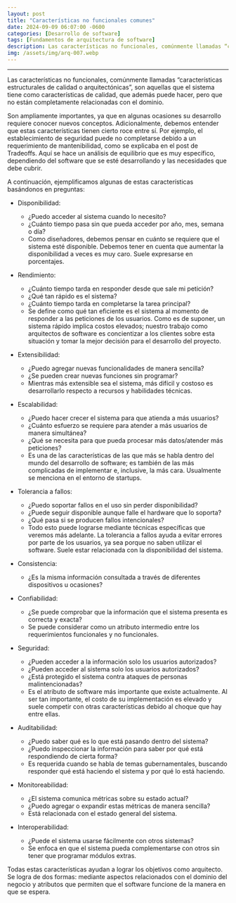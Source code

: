 ```yaml
---
layout: post
title: "Características no funcionales comunes"
date: 2024-09-09 06:07:00 -0600
categories: [Desarrollo de software]
tags: [Fundamentos de arquitectura de software]
description: Las características no funcionales, comúnmente llamadas “características estructurales de calidad o arquitectónicas”, son aquellas que el sistema tiene como características de calidad, que además puede hacer, pero que no están completamente relacionadas con el dominio.....
img: /assets/img/arq-007.webp
---
```


--- 
Las características no funcionales, comúnmente llamadas “características estructurales de calidad o arquitectónicas”, son aquellas que el sistema tiene como características de calidad, que además puede hacer, pero que no están completamente relacionadas con el dominio.

Son ampliamente importantes, ya que en algunas ocasiones su desarrollo requiere conocer nuevos conceptos. Adicionalmente, debemos entender que estas características tienen cierto roce entre sí. Por ejemplo, el establecimiento de seguridad puede no completarse debido a un requerimiento de mantenibilidad, como se explicaba en el post de Tradeoffs. Aquí se hace un análisis de equilibrio que es muy específico, dependiendo del software que se esté desarrollando y las necesidades que debe cubrir.

A continuación, ejemplificamos algunas de estas características basándonos en preguntas:

* Disponibilidad:
    * ¿Puedo acceder al sistema cuando lo necesito?
    * ¿Cuánto tiempo pasa sin que pueda acceder por año, mes, semana o día?
    * Como diseñadores, debemos pensar en cuánto se requiere que el sistema esté disponible. Debemos tener en cuenta que aumentar la disponibilidad a veces es muy caro. Suele expresarse en porcentajes.

* Rendimiento:
    * ¿Cuánto tiempo tarda en responder desde que sale mi petición?
    * ¿Qué tan rápido es el sistema?
    * ¿Cuánto tiempo tarda en completarse la tarea principal?
    * Se define como qué tan eficiente es el sistema al momento de responder a las peticiones de los usuarios. Como es de suponer, un sistema rápido implica costos elevados; nuestro trabajo como arquitectos de software es concientizar a los clientes sobre esta situación y tomar la mejor decisión para el desarrollo del proyecto.

* Extensibilidad:
    * ¿Puedo agregar nuevas funcionalidades de manera sencilla?
    * ¿Se pueden crear nuevas funciones sin programar?
    * Mientras más extensible sea el sistema, más difícil y costoso es desarrollarlo respecto a recursos y habilidades técnicas.

* Escalabilidad:
    * ¿Puedo hacer crecer el sistema para que atienda a más usuarios?
    * ¿Cuánto esfuerzo se requiere para atender a más usuarios de manera simultánea?
    * ¿Qué se necesita para que pueda procesar más datos/atender más peticiones?
    * Es una de las características de las que más se habla dentro del mundo del desarrollo de software; es también de las más complicadas de implementar e, inclusive, la más cara. Usualmente se menciona en el entorno de startups.


* Tolerancia a fallos:
    * ¿Puedo soportar fallos en el uso sin perder disponibilidad?
    * ¿Puede seguir disponible aunque falle el hardware que lo soporta?
    * ¿Qué pasa si se producen fallos intencionales?
    * Todo esto puede lograrse mediante técnicas específicas que veremos más adelante. La tolerancia a fallos ayuda a evitar errores por parte de los usuarios, ya sea porque no saben utilizar el software. Suele estar relacionada con la disponibilidad del sistema.

* Consistencia:
    * ¿Es la misma información consultada a través de diferentes dispositivos u ocasiones?

* Confiabilidad:
    * ¿Se puede comprobar que la información que el sistema presenta es correcta y exacta?
    * Se puede considerar como un atributo intermedio entre los requerimientos funcionales y no funcionales.

* Seguridad:
    * ¿Pueden acceder a la información solo los usuarios autorizados?
    * ¿Pueden acceder al sistema solo los usuarios autorizados?
    * ¿Está protegido el sistema contra ataques de personas malintencionadas?
    * Es el atributo de software más importante que existe actualmente. Al ser tan importante, el costo de su implementación es elevado y suele competir con otras características debido al choque que hay entre ellas.

* Auditabilidad:
    * ¿Puedo saber qué es lo que está pasando dentro del sistema?
    * ¿Puedo inspeccionar la información para saber por qué está respondiendo de cierta forma?
    * Es requerida cuando se habla de temas gubernamentales, buscando responder qué está haciendo el sistema y por qué lo está haciendo.

* Monitoreabilidad:
    * ¿El sistema comunica métricas sobre su estado actual?
    * ¿Puedo agregar o expandir estas métricas de manera sencilla?
    * Está relacionada con el estado general del sistema.

* Interoperabilidad:
    * ¿Puede el sistema usarse fácilmente con otros sistemas?
    * Se enfoca en que el sistema pueda complementarse con otros sin tener que programar módulos extras.

Todas estas características ayudan a lograr los objetivos como arquitecto. Se logra de dos formas: mediante aspectos relacionados con el dominio del negocio y atributos que permiten que el software funcione de la manera en que se espera.